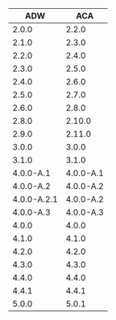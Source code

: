 |  ADW  |  ACA  |
|-------|-------|
| 2.0.0 | 2.2.0 |
| 2.1.0 | 2.3.0 |
| 2.2.0 | 2.4.0 |
| 2.3.0 | 2.5.0 |
| 2.4.0 | 2.6.0 |
| 2.5.0 | 2.7.0 |
| 2.6.0 | 2.8.0 |
| 2.8.0 | 2.10.0 |
| 2.9.0 | 2.11.0 |
| 3.0.0 | 3.0.0 |
| 3.1.0 | 3.1.0 |
| 4.0.0-A.1 | 4.0.0-A.1 |
| 4.0.0-A.2 | 4.0.0-A.2 |
| 4.0.0-A.2.1 | 4.0.0-A.2 |
| 4.0.0-A.3 | 4.0.0-A.3 |
| 4.0.0 | 4.0.0 |
| 4.1.0 | 4.1.0 |
| 4.2.0 | 4.2.0 |
| 4.3.0 | 4.3.0 |
| 4.4.0 | 4.4.0 |
| 4.4.1 | 4.4.1 |
| 5.0.0 | 5.0.1 |
